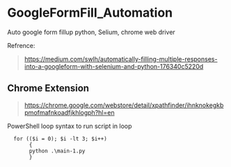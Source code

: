# GoogleFormFill_Automation
 

Auto google form fillup python, Selium, chrome web driver

  

Refrence:

> https://medium.com/swlh/automatically-filling-multiple-responses-into-a-googleform-with-selenium-and-python-176340c5220d

  
## Chrome Extension

> https://chrome.google.com/webstore/detail/xpathfinder/ihnknokegkbpmofmafnkoadfjkhlogph?hl=en

  

PowerShell loop syntax to run script in loop

     
      for (($i = 0); $i -lt 3; $i++)
           {
           python .\main-1.py
           }
